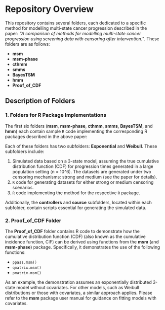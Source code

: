 # Repository Overview

This repository contains several folders, each dedicated to a specific method for modelling multi-state cancer progression described in the paper: *"A comparison of methods for modelling multi-state cancer progression using screening data with censoring after intervention."*. These folders are as follows: 

- **msm**
- **msm-phase**
- **cthmm**
- **smms**
- **BayesTSM**
- **hmm**
- **Proof_of_CDF**

## Description of Folders

### **1. Folders for R Package Implementations**
The first six folders (**msm**, **msm-phase**, **cthmm**, **smms**, **BayesTSM**, and **hmm**) each contain sample `R` code implementing the corresponding R packages described in the above paper:  


Each of these folders has two subfolders: **Exponential** and **Weibull**. These subfolders include:

1. Simulated data based on a 3-state model, assuming the true cumulative distribution function (CDF) for progression times generated in a large population setting (n = 10^6). The datasets are generated under two censoring mechanisms: strong and medium (see the paper for details).
2. `R` code for generating datasets for either strong or medium censoring scenarios.
3. `R` code implementing the method for the respective `R` package.

Additionally, the **controllers** and **source** subfolders, located within each subfolder, contain scripts essential for generating the simulated data.

### **2. Proof_of_CDF Folder**
The **Proof_of_CDF** folder contains R code to demonstrate how the cumulative distribution function (CDF) (also known as the cumulative incidence function, CIF) can be derived using functions from the **msm** (and **msm-phase**) package. Specifically, it demonstrates the use of the following functions:

- `ppass.msm()`
- `qmatrix.msm()`
- `pmatrix.msm()`

As an example, the demonstration assumes an exponentially distributed 3-state model without covariates. For other models, such as Weibull distributions or those with covariates, a similar approach applies. Please refer to the **msm** package user manual for guidance on fitting models with covariates.
